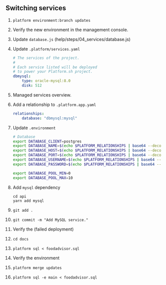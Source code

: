 ## Switching services

1. `platform environment:branch updates`
1. Verify the new environment in the management console.
1. Update `database.js` (help/steps/04_services/database.js)
1. Update `.platform/services.yaml`

    ```yaml
    # The services of the project.
    #
    # Each service listed will be deployed
    # to power your Platform.sh project.
    dbmysql:
        type: oracle-mysql:8.0
        disk: 512
    ```

1. Managed services overview.
1. Add a relationship to `.platform.app.yaml`

    ```yaml
    relationships:
        database: "dbmysql:mysql"
    ```

1. Update `.environment`

    ```bash
    # Database
    export DATABASE_CLIENT=postgres
    export DATABASE_NAME=$(echo $PLATFORM_RELATIONSHIPS | base64 --decode | jq -r ".database[0].path")
    export DATABASE_HOST=$(echo $PLATFORM_RELATIONSHIPS | base64 --decode | jq -r ".database[0].host")
    export DATABASE_PORT=$(echo $PLATFORM_RELATIONSHIPS | base64 --decode | jq -r ".database[0].port")
    export DATABASE_USERNAME=$(echo $PLATFORM_RELATIONSHIPS | base64 --decode | jq -r ".database[0].username")
    export DATABASE_PASSWORD=$(echo $PLATFORM_RELATIONSHIPS | base64 --decode | jq -r ".database[0].password")

    export DATABASE_POOL_MIN=0
    export DATABASE_POOL_MAX=10
    ```

1. Add `mysql` dependency

    ```
    cd api
    yarn add mysql
    ```

1. `git add .`
1. `git commit -m "Add MySQL service."`
1. Verify the (failed deployment)
1. `cd docs`
1. `platform sql < foodadvisor.sql`
1. Verify the environment
1. `platform merge updates`
1. `platform sql -e main < foodadvisor.sql`